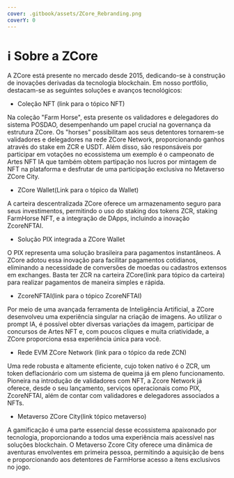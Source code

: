 ```yaml
---
cover: .gitbook/assets/ZCore_Rebranding.png
coverY: 0
---
```


# ℹ Sobre a ZCore

A ZCore está presente no mercado desde 2015, dedicando-se à construção de inovações derivadas da tecnologia blockchain. Em nosso portfólio, destacam-se as seguintes soluções e avanços tecnológicos:

* Coleção NFT (link para o tópico NFT)

Na coleção "Farm Horse", esta presente os validadores e delegadores do sistema POSDAO, desempenhando um papel crucial na governança da estrutura ZCore. Os "horses" possibilitam aos seus detentores tornarem-se validadores e delegadores na rede ZCore Network, proporcionando ganhos através do stake em ZCR e USDT. Além disso, são responsáveis por participar em votações no ecossistema um exemplo é o campeonato de Artes NFT IA que também obtem partipação nos lucros por mintagem de NFT na plataforma e desfrutar de uma participação exclusiva no Metaverso ZCore City.

* ZCore Wallet(Link para o tópico da Wallet)

A carteira descentralizada ZCore oferece um armazenamento seguro para seus investimentos, permitindo o uso do staking dos tokens ZCR, staking FarmHorse NFT, e a integração de DApps, incluindo a inovação ZcoreNFTAI.

* Solução PIX integrada a ZCore Wallet

O PIX representa uma solução brasileira para pagamentos instantâneos. A ZCore adotou essa inovação para facilitar pagamentos cotidianos, eliminando a necessidade de conversões de moedas ou cadastros extensos em exchanges. Basta ter ZCR na carteira ZCore(link para tópico da carteira) para realizar pagamentos de maneira simples e rápida.

* ZcoreNFTAI(link para o tópico ZcoreNFTAI)

Por meio de uma avançada ferramenta de Inteligência Artificial, a ZCore desenvolveu uma experiência singular na criação de imagens. Ao utilizar o prompt IA, é possível obter diversas variações da imagem, participar de concursos de Artes NFT e, com poucos cliques e muita criatividade, a ZCore proporciona essa experiência única para você.

* Rede EVM ZCore Network (link para o tópico da rede ZCN)

Uma rede robusta e altamente eficiente, cujo token nativo é o ZCR, um token deflacionário com um sistema de queima já em pleno funcionamento. Pioneira na introdução de validadores com NFT, a Zcore Network já oferece, desde o seu lançamento, serviços operacionais como PIX, ZcoreNFTAI, além de contar com validadores e delegadores associados a NFTs.

* Metaverso ZCore City(link tópico metaverso)

A gamificação é uma parte essencial desse ecossistema apaixonado por tecnologia, proporcionando a todos uma experiência mais acessível nas soluções blockchain. O Metaverso Zcore City oferece uma dinâmica de aventuras envolventes em primeira pessoa, permitindo a aquisição de bens e proporcionando aos detentores de FarmHorse acesso a itens exclusivos no jogo.
